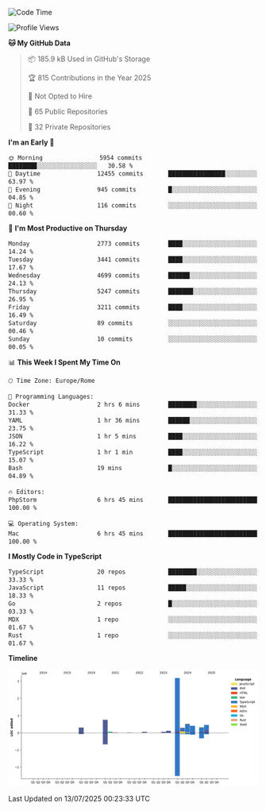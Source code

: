 <!--START_SECTION:waka-->
![Code Time](http://img.shields.io/badge/Code%20Time-6%2C109%20hrs%2015%20mins-blue)

![Profile Views](http://img.shields.io/badge/Profile%20Views-0-blue)

**🐱 My GitHub Data** 

> 📦 185.9 kB Used in GitHub's Storage 
 > 
> 🏆 815 Contributions in the Year 2025
 > 
> 🚫 Not Opted to Hire
 > 
> 📜 65 Public Repositories 
 > 
> 🔑 32 Private Repositories 
 > 
**I'm an Early 🐤** 

```text
🌞 Morning                5954 commits        ████████░░░░░░░░░░░░░░░░░   30.58 % 
🌆 Daytime                12455 commits       ████████████████░░░░░░░░░   63.97 % 
🌃 Evening                945 commits         █░░░░░░░░░░░░░░░░░░░░░░░░   04.85 % 
🌙 Night                  116 commits         ░░░░░░░░░░░░░░░░░░░░░░░░░   00.60 % 
```
📅 **I'm Most Productive on Thursday** 

```text
Monday                   2773 commits        ████░░░░░░░░░░░░░░░░░░░░░   14.24 % 
Tuesday                  3441 commits        ████░░░░░░░░░░░░░░░░░░░░░   17.67 % 
Wednesday                4699 commits        ██████░░░░░░░░░░░░░░░░░░░   24.13 % 
Thursday                 5247 commits        ███████░░░░░░░░░░░░░░░░░░   26.95 % 
Friday                   3211 commits        ████░░░░░░░░░░░░░░░░░░░░░   16.49 % 
Saturday                 89 commits          ░░░░░░░░░░░░░░░░░░░░░░░░░   00.46 % 
Sunday                   10 commits          ░░░░░░░░░░░░░░░░░░░░░░░░░   00.05 % 
```


📊 **This Week I Spent My Time On** 

```text
🕑︎ Time Zone: Europe/Rome

💬 Programming Languages: 
Docker                   2 hrs 6 mins        ████████░░░░░░░░░░░░░░░░░   31.33 % 
YAML                     1 hr 36 mins        ██████░░░░░░░░░░░░░░░░░░░   23.75 % 
JSON                     1 hr 5 mins         ████░░░░░░░░░░░░░░░░░░░░░   16.22 % 
TypeScript               1 hr 1 min          ████░░░░░░░░░░░░░░░░░░░░░   15.07 % 
Bash                     19 mins             █░░░░░░░░░░░░░░░░░░░░░░░░   04.89 % 

🔥 Editors: 
PhpStorm                 6 hrs 45 mins       █████████████████████████   100.00 % 

💻 Operating System: 
Mac                      6 hrs 45 mins       █████████████████████████   100.00 % 
```

**I Mostly Code in TypeScript** 

```text
TypeScript               20 repos            ████████░░░░░░░░░░░░░░░░░   33.33 % 
JavaScript               11 repos            █████░░░░░░░░░░░░░░░░░░░░   18.33 % 
Go                       2 repos             █░░░░░░░░░░░░░░░░░░░░░░░░   03.33 % 
MDX                      1 repo              ░░░░░░░░░░░░░░░░░░░░░░░░░   01.67 % 
Rust                     1 repo              ░░░░░░░░░░░░░░░░░░░░░░░░░   01.67 % 
```



**Timeline**

![Lines of Code chart](https://raw.githubusercontent.com/frnwtr/frnwtr/main/assets/bar_graph.png)


 Last Updated on 13/07/2025 00:23:33 UTC
<!--END_SECTION:waka-->